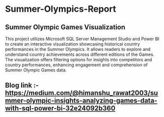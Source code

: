 # Summer-Olympics-Report

## Summer Olympic Games Visualization

This project utilizes Microsoft SQL Server Management Studio and Power BI to create an interactive visualization showcasing historical country performances in the Summer Olympics. It allows readers to explore and understand country achievements across different editions of the Games. The visualization offers filtering options for insights into competitors and country performances, enhancing engagement and comprehension of Summer Olympic Games data.

## Blog link :- https://medium.com/@himanshu_rawat2003/summer-olympic-insights-analyzing-games-data-with-sql-power-bi-32e24092b360
